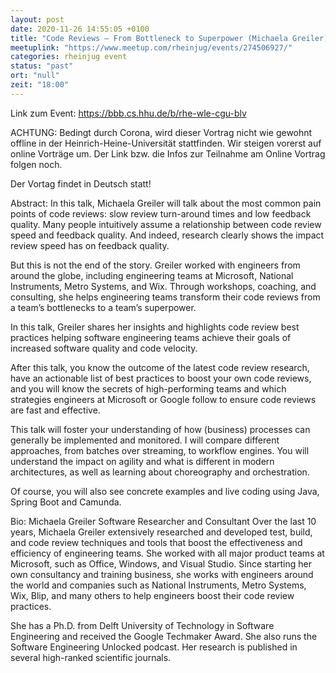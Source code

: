 ```yaml
---
layout: post
date: 2020-11-26 14:55:05 +0100
title: "Code Reviews – From Bottleneck to Superpower (Michaela Greiler)"
meetuplink: "https://www.meetup.com/rheinjug/events/274506927/"
categories: rheinjug event
status: "past"
ort: "null"
zeit: "18:00"
---
```


Link zum Event: <a href="https://bbb.cs.hhu.de/b/rhe-wle-cgu-blv" class="linkified">https://bbb.cs.hhu.de/b/rhe-wle-cgu-blv</a>
 
ACHTUNG: Bedingt durch Corona, wird dieser Vortrag nicht wie gewohnt offline in der Heinrich-Heine-Universität stattfinden. Wir steigen vorerst auf online Vorträge um. Der Link bzw. die Infos zur Teilnahme am Online Vortrag folgen noch.
 
Der Vortag findet in Deutsch statt!
 
Abstract:
In this talk, Michaela Greiler will talk about the most common pain points of code reviews: slow review turn-around times and low feedback quality. Many people intuitively assume a relationship between code review speed and feedback quality. And indeed, research clearly shows the impact review speed has on feedback quality.
 
But this is not the end of the story. Greiler worked with engineers from around the globe, including engineering teams at Microsoft, National Instruments, Metro Systems, and Wix. Through workshops, coaching, and consulting, she helps engineering teams transform their code reviews from a team’s bottlenecks to a team’s superpower.
 
In this talk, Greiler shares her insights and highlights code review best practices helping software engineering teams achieve their goals of increased software quality and code velocity.
 
After this talk, you know the outcome of the latest code review research, have an actionable list of best practices to boost your own code reviews, and you will know the secrets of high-performing teams and which strategies engineers at Microsoft or Google follow to ensure code reviews are fast and effective.
 
This talk will foster your understanding of how (business) processes can generally be implemented and monitored. I will compare different approaches, from batches over streaming, to workflow engines. You will understand the impact on agility and what is different in modern architectures, as well as learning about choreography and orchestration.
 
Of course, you will also see concrete examples and live coding using Java, Spring Boot and Camunda.
 
Bio:
Michaela Greiler
Software Researcher and Consultant
Over the last 10 years, Michaela Greiler extensively researched and developed test, build, and code review techniques and tools that boost the effectiveness and efficiency of engineering teams. She worked with all major product teams at Microsoft, such as Office, Windows, and Visual Studio. Since starting her own consultancy and training business, she works with engineers around the world and companies such as National Instruments, Metro Systems, Wix, Blip, and many others to help engineers boost their code review practices.
 
She has a Ph.D. from Delft University of Technology in Software Engineering and received the Google Techmaker Award. She also runs the Software Engineering Unlocked podcast. Her research is published in several high-ranked scientific journals.
 
